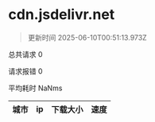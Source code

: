 
  # cdn.jsdelivr.net

  > 更新时间 2025-06-10T00:51:13.973Z
  
  总共请求 0

  请求报错 0

  平均耗时 NaNms

|城市|ip|下载大小|速度|
|-----|----------|---|---|

  